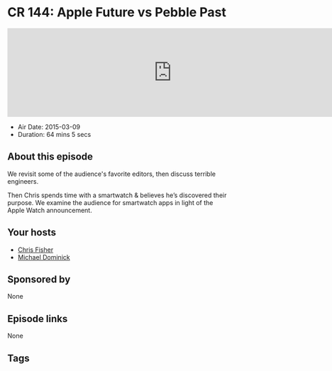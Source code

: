 # CR 144: Apple Future vs Pebble Past

<iframe src="https://player.fireside.fm/v2/MLf2ZzhC+wnofbul0?theme=dark" width="740" height="200" frameborder="0" scrolling="no"></iframe>

* Air Date: 2015-03-09
* Duration: 64 mins 5 secs

## About this episode

We revisit some of the audience's favorite editors, then discuss terrible engineers.

Then Chris spends time with a smartwatch & believes he’s discovered their purpose. We examine the audience for smartwatch apps in light of the Apple Watch announcement.

## Your hosts
* [Chris Fisher](https://coder.show/hosts/chrislas)
* [Michael Dominick](https://coder.show/hosts/michael)

## Sponsored by

None



## Episode links

None



## Tags


